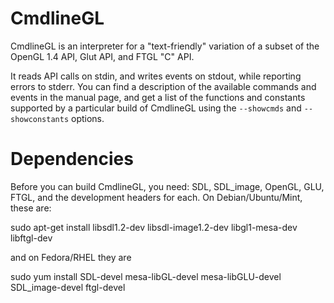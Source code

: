 CmdlineGL
=========

CmdlineGL is an interpreter for a "text-friendly" variation of a subset of the OpenGL 1.4 API,
Glut API, and FTGL "C" API.

It reads API calls on stdin, and writes events on stdout, while reporting errors to stderr.
You can find a description of the available commands and events in the manual page, and get a
list of the functions and constants supported by a particular build of CmdlineGL using the
``--showcmds`` and ``--showconstants`` options.

Dependencies
============

Before you can build CmdlineGL, you need: SDL, SDL_image, OpenGL, GLU, FTGL, and the
development headers for each.  On Debian/Ubuntu/Mint, these are:

  sudo apt-get install libsdl1.2-dev libsdl-image1.2-dev libgl1-mesa-dev libftgl-dev

and on Fedora/RHEL they are

  sudo yum install SDL-devel mesa-libGL-devel mesa-libGLU-devel SDL_image-devel ftgl-devel

